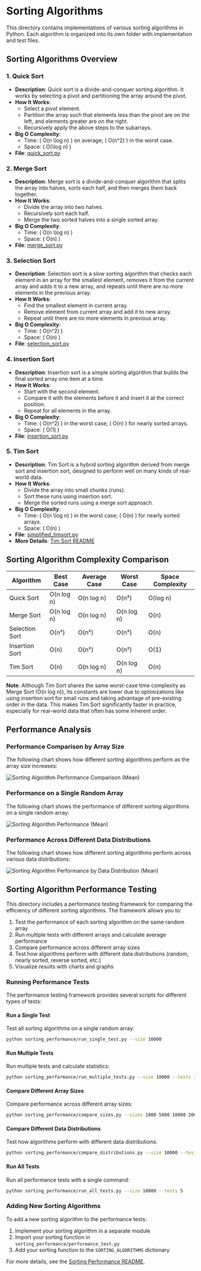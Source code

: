 # Sorting Algorithms

This directory contains implementations of various sorting algorithms in Python. Each algorithm is organized into its own folder with implementation and test files.

## Sorting Algorithms Overview

### 1. **Quick Sort**
   - **Description**: Quick sort is a divide-and-conquer sorting algorithm. It works by selecting a pivot and partitioning the array around the pivot.
   - **How It Works**:
     - Select a pivot element.
     - Partition the array such that elements less than the pivot are on the left, and elements greater are on the right.
     - Recursively apply the above steps to the subarrays.
   - **Big O Complexity**:
     - Time: \( O(n \log n) \) on average; \( O(n^2) \) in the worst case.
     - Space: \( O(\log n) \)
   - **File**: [quick_sort.py](quick_sort/quick_sort.py)

### 2. **Merge Sort**
   - **Description**: Merge sort is a divide-and-conquer algorithm that splits the array into halves, sorts each half, and then merges them back together.
   - **How It Works**:
     - Divide the array into two halves.
     - Recursively sort each half.
     - Merge the two sorted halves into a single sorted array.
   - **Big O Complexity**:
     - Time: \( O(n \log n) \)
     - Space: \( O(n) \)
   - **File**: [merge_sort.py](merge_sort/merge_sort.py)

### 3. **Selection Sort**
   - **Description**: Selection sort is a slow sorting algorithm that checks each element in an array for the smallest element, removes it from the current array and adds it to a new array, and repeats until there are no more elements in the previous array.
   - **How It Works**:
     - Find the smallest element in current array.
     - Remove element from current array and add it to new array.
     - Repeat until there are no more elements in previous array.
   - **Big O Complexity**:
     - Time: \( O(n^2) \)
     - Space: \( O(n) \)
   - **File**: [selection_sort.py](selection_sort/selection_sort.py)

### 4. **Insertion Sort**
   - **Description**: Insertion sort is a simple sorting algorithm that builds the final sorted array one item at a time.
   - **How It Works**:
     - Start with the second element.
     - Compare it with the elements before it and insert it at the correct position.
     - Repeat for all elements in the array.
   - **Big O Complexity**:
     - Time: \( O(n^2) \) in the worst case; \( O(n) \) for nearly sorted arrays.
     - Space: \( O(1) \)
   - **File**: [insertion_sort.py](insertion_sort/insertion_sort.py)

### 5. **Tim Sort**
   - **Description**: Tim Sort is a hybrid sorting algorithm derived from merge sort and insertion sort, designed to perform well on many kinds of real-world data.
   - **How It Works**:
     - Divide the array into small chunks (runs).
     - Sort these runs using insertion sort.
     - Merge the sorted runs using a merge sort approach.
   - **Big O Complexity**:
     - Time: \( O(n \log n) \) in the worst case; \( O(n) \) for nearly sorted arrays.
     - Space: \( O(n) \)
   - **File**: [simplified_timsort.py](timsort/simplified_timsort.py)
   - **More Details**: [Tim Sort README](timsort/README.md)

## Sorting Algorithm Complexity Comparison

| Algorithm | Best Case | Average Case | Worst Case | Space Complexity |
|-----------|-----------|--------------|------------|------------------|
| Quick Sort | O(n log n) | O(n log n) | O(n²) | O(log n) |
| Merge Sort | O(n log n) | O(n log n) | O(n log n) | O(n) |
| Selection Sort | O(n²) | O(n²) | O(n²) | O(n) |
| Insertion Sort | O(n) | O(n²) | O(n²) | O(1) |
| Tim Sort | O(n) | O(n log n) | O(n log n) | O(n) |

**Note**: Although Tim Sort shares the same worst-case time complexity as Merge Sort (O(n log n)), its constants are lower due to optimizations like using insertion sort for small runs and taking advantage of pre-existing order in the data. This makes Tim Sort significantly faster in practice, especially for real-world data that often has some inherent order.

## Performance Analysis

### Performance Comparison by Array Size

The following chart shows how different sorting algorithms perform as the array size increases:

![Sorting Algorithm Performance Comparison (Mean)](sorting_performance/output/comparison_mean.png)

### Performance on a Single Random Array

The following chart shows the performance of different sorting algorithms on a single random array:

![Sorting Algorithm Performance (Mean)](sorting_performance/output/performance_mean.png)

### Performance Across Different Data Distributions

The following chart shows how different sorting algorithms perform across various data distributions:

![Sorting Algorithm Performance by Data Distribution (Mean)](sorting_performance/output/distribution_comparison_mean.png)

## Sorting Algorithm Performance Testing

This directory includes a performance testing framework for comparing the efficiency of different sorting algorithms. The framework allows you to:

1. Test the performance of each sorting algorithm on the same random array
2. Run multiple tests with different arrays and calculate average performance
3. Compare performance across different array sizes
4. Test how algorithms perform with different data distributions (random, nearly sorted, reverse sorted, etc.)
5. Visualize results with charts and graphs

### Running Performance Tests

The performance testing framework provides several scripts for different types of tests:

#### Run a Single Test

Test all sorting algorithms on a single random array:

```bash
python sorting_performance/run_single_test.py --size 10000
```

#### Run Multiple Tests

Run multiple tests and calculate statistics:

```bash
python sorting_performance/run_multiple_tests.py --size 10000 --tests 10
```

#### Compare Different Array Sizes

Compare performance across different array sizes:

```bash
python sorting_performance/compare_sizes.py --sizes 1000 5000 10000 20000 --tests 5
```

#### Compare Different Data Distributions

Test how algorithms perform with different data distributions:

```bash
python sorting_performance/compare_distributions.py --size 10000 --tests 5
```

#### Run All Tests

Run all performance tests with a single command:

```bash
python sorting_performance/run_all_tests.py --size 10000 --tests 5
```

### Adding New Sorting Algorithms

To add a new sorting algorithm to the performance tests:

1. Implement your sorting algorithm in a separate module
2. Import your sorting function in `sorting_performance/performance_test.py`
3. Add your sorting function to the `SORTING_ALGORITHMS` dictionary

For more details, see the [Sorting Performance README](sorting_performance/README.md). 